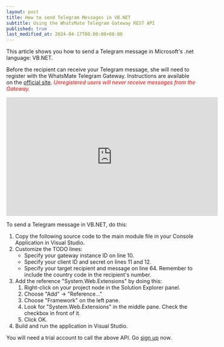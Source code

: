 ```yaml
---
layout: post
title: How to send Telegram Messages in VB.NET
subtitle: Using the WhatsMate Telegram Gateway REST API
published: true
last_modified_at: 2024-04-17T00:00:00+08:00
---
```


This article shows you how to send a Telegram message in Microsoft's .net language: VB.NET.

Before the recipient can receive your Telegram message, she will need to register with the WhatsMate Telegram Gateway. Instructions are available on the [official site](https://www.whatsmate.net/telegram-gateway-api.html). <span style="color:red">*Unregistered users will never receive messages from the Gateway.*</span>


<iframe width="560" height="315" src="https://www.youtube.com/embed/1UMxGpWNY-I?rel=0&cc_load_policy=1" frameborder="0" allowfullscreen></iframe>


To send a Telegram message in VB.NET, do this:

1. Copy the following source code to the main module file in your Console Application in Visual Studio.  <script src="https://gist.github.com/whatsmate/72d4e510e19e7d384e52bbab08a1678e.js"></script>
2. Customize the TODO lines:
   * Specify your gateway instance ID on line 10.
   * Specify your client ID and secret on lines 11 and 12.
   * Specify your target recipient and message on line 64. Remember to include the country code in the recipient's number.
3. Add the reference "System.Web.Extensions" by doing this:
   1. Right-click on your project node in the Solution Explorer panel.
   2. Choose "Add" -> "Reference..."
   3. Choose "Framework" on the left pane.
   4. Look for "System.Web.Extensions" in the middle pane. Check the checkbox in front of it.
   5. Click OK.
4. Build and run the application in Visual Studio.


You will need a trial account to call the above API. Go [sign up](https://www.whatsmate.net/telegram-gateway-api.html) now.



<br>
<script async src="//pagead2.googlesyndication.com/pagead/js/adsbygoogle.js"></script>
<ins class="adsbygoogle"
     style="display:inline-block;width:728px;height:90px"
     data-ad-client="ca-pub-7383487179928477"
     data-ad-slot="6959057004"></ins>
<script>
(adsbygoogle = window.adsbygoogle || []).push({});
</script>
<br>

